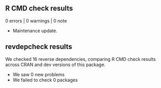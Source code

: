 ## R CMD check results

0 errors | 0 warnings | 0 note

* Maintenance update.

## revdepcheck results

We checked 16 reverse dependencies, comparing R CMD check results across CRAN and dev versions of this package.

 * We saw 0 new problems
 * We failed to check 0 packages
